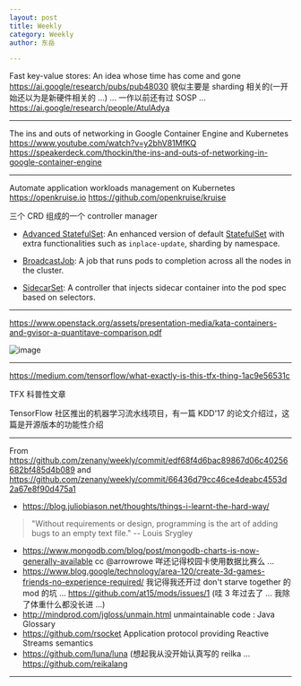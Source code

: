 ```yaml
---
layout: post
title: Weekly
category: Weekly
author: 东岳

---
```


Fast key-value stores: An idea whose time has come and gone https://ai.google/research/pubs/pub48030 貌似主要是 sharding 相关的(一开始还以为是新硬件相关的 ...) ... 一作以前还有过 SOSP ... https://ai.google/research/people/AtulAdya 

***

The ins and outs of networking in Google Container Engine and Kubernetes https://www.youtube.com/watch?v=y2bhV81MfKQ https://speakerdeck.com/thockin/the-ins-and-outs-of-networking-in-google-container-engine 

***

Automate application workloads management on Kubernetes https://openkruise.io
https://github.com/openkruise/kruise

三个 CRD 组成的一个 controller manager


* [Advanced StatefulSet](./docs/concepts/astatefulset/README.md): An enhanced version of default [StatefulSet](https://kubernetes.io/docs/concepts/workloads/controllers/statefulset/) with extra functionalities such as `inplace-update`, sharding by namespace.

* [BroadcastJob](./docs/concepts/broadcastJob/README.md): A job that runs pods to completion across all the nodes in the cluster.

* [SidecarSet](./docs/concepts/sidecarSet/README.md): A controller that injects sidecar container into the pod spec based on selectors.

***

https://www.openstack.org/assets/presentation-media/kata-containers-and-gvisor-a-quantitave-comparison.pdf

![image](https://user-images.githubusercontent.com/5100735/60159056-eaf9e100-9824-11e9-8e39-c1b6ebcd42e4.png)


***

https://medium.com/tensorflow/what-exactly-is-this-tfx-thing-1ac9e56531c

TFX 科普性文章

TensorFlow 社区推出的机器学习流水线项目，有一篇 KDD'17 的论文介绍过，这篇是开源版本的功能性介绍

***

From https://github.com/zenany/weekly/commit/edf68f4d6bac89867d06c40256682bf485d4b089 and https://github.com/zenany/weekly/commit/66436d79cc46ce4deabc4553d2a67e8f90d475a1

- https://blog.juliobiason.net/thoughts/things-i-learnt-the-hard-way/

> "Without requirements or design, programming is the art of adding bugs to an empty text file." -- Louis Srygley

- https://www.mongodb.com/blog/post/mongodb-charts-is-now-generally-available cc @arrowrowe 咩还记得校园卡使用数据比赛么 ...
- https://www.blog.google/technology/area-120/create-3d-games-friends-no-experience-required/ 我记得我还开过 don't starve together 的 mod 的坑 ...  https://github.com/at15/mods/issues/1 (哇 3 年过去了 ... 我除了体重什么都没长进 ...)
- http://mindprod.com/jgloss/unmain.html unmaintainable code : Java Glossary
- https://github.com/rsocket Application protocol providing Reactive Streams semantics
- https://github.com/luna/luna (想起我从没开始认真写的 reilka ... https://github.com/reikalang


***

